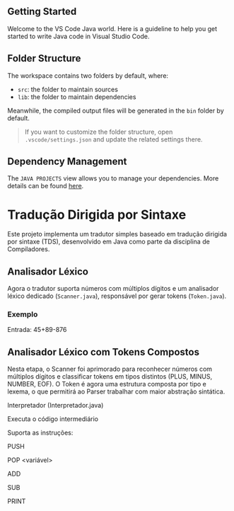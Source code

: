 ## Getting Started

Welcome to the VS Code Java world. Here is a guideline to help you get started to write Java code in Visual Studio Code.

## Folder Structure

The workspace contains two folders by default, where:

- `src`: the folder to maintain sources
- `lib`: the folder to maintain dependencies

Meanwhile, the compiled output files will be generated in the `bin` folder by default.

> If you want to customize the folder structure, open `.vscode/settings.json` and update the related settings there.

## Dependency Management

The `JAVA PROJECTS` view allows you to manage your dependencies. More details can be found [here](https://github.com/microsoft/vscode-java-dependency#manage-dependencies).

# Tradução Dirigida por Sintaxe

Este projeto implementa um tradutor simples baseado em tradução dirigida por sintaxe (TDS), desenvolvido em Java como parte da disciplina de Compiladores.



## Analisador Léxico

Agora o tradutor suporta números com múltiplos dígitos e um analisador léxico dedicado (`Scanner.java`), responsável por gerar tokens (`Token.java`).

### Exemplo
Entrada: 45+89-876

## Analisador Léxico com Tokens Compostos

Nesta etapa, o Scanner foi aprimorado para reconhecer números com múltiplos dígitos
e classificar tokens em tipos distintos (PLUS, MINUS, NUMBER, EOF). O Token é agora
uma estrutura composta por tipo e lexema, o que permitirá ao Parser trabalhar
com maior abstração sintática.

Interpretador (Interpretador.java)

Executa o código intermediário

Suporta as instruções:

PUSH <valor>

POP <variável>

ADD

SUB

PRINT